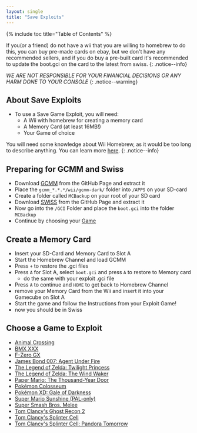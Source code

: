 ```yaml
---
layout: single
title: "Save Exploits"
---
```

{% include toc title="Table of Contents" %}

If you(or a friend) do not have a wii that you are willing to homebrew to do this, you can buy pre-made cards on ebay, but we don't have any recommended sellers, and if you do buy a pre-built card it's recommended to update the boot.gci on the card to the latest from swiss.
{: .notice--info}

*WE ARE NOT RESPONSIBLE FOR YOUR FINANCIAL DECISIONS OR ANY HARM DONE TO YOUR CONSOLE*
{: .notice--warning}

<!--NOTICE: For me, only the wii makes sense or a prebuild mem card-->
## About Save Exploits
- To use a Save Game Exploit, you will need:
  - A Wii with homebrew for creating a memory card
  - A Memory Card (at least 16MB!)
  - Your Game of choice

<!--NOTICE: Is it too much to ask?-->
You will need some knowledge about Wii Homebrew, as it would be too long to describe anything. You can learn more [here](https://wii.guide).
{: .notice--info}

## Preparing for GCMM and Swiss
 - Download [GCMM](https://github.com/suloku/gcmm/releases) from the GitHub Page and extract it
 - Place the `gcmm_*.*.*/wii/gcmm-dark/` folder into `/APPS` on your SD-card
 - Create a folder called `MCBackup` on your root of your SD card
 - Download [SWISS](https://github.com/suloku/gcmm/releases) from the GitHub Page and extract it
 - Now go into the `/GCI` Folder and place the `boot.gci` into the folder `MCBackup`
 - Continue by choosing your [Game](/saveExploits#choose-a-game-to-exploit)  

## Create a Memory Card
- Insert your SD-Card and Memory Card to Slot A
- Start the Homebrew Channel and load GCMM
- Press `+` to restore the .gci files
- Press `A` for Slot A, select `boot.gci` and press `A` to restore to Memory card
  * do the same with your exploit .gci file
- Press `A` to continue and `HOME` to get back to Homebrew Channel
- remove your Memory Card from the Wii and insert it into your Gamecube on Slot A
- Start the game and follow the Instructions from your Exploit Game!
- now you should be in Swiss  

## Choose a Game to Exploit
- [Animal Crossing](/AC)
- [BMX XXX](/BMX)
- [F-Zero GX](/FZero)
- [James Bond 007: Agent Under Fire](/007)
- [The Legend of Zelda: Twilight Princess](/TLOZTP)
- [The Legend of Zelda: The Wind Waker](/TLOZWW)
- [Paper Mario: The Thousand-Year Door](/PMTYOD)
- [Pokémon Colosseum](/colosseum)
- [Pokémon XD: Gale of Darkness](/pkXD)
- [Super Mario Sunshine (PAL-only)](/sms)
- [Super Smash Bros. Melee](/ssbm)
- [Tom Clancy's Ghost Recon 2](/ghostRecon)
- [Tom Clancy's Splinter Cell](/splinterCell)
- [Tom Clancy's Splinter Cell: Pandora Tomorrow](/splinterCellPandora)
